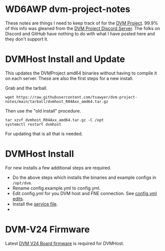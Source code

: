 # WD6AWP dvm-project-notes
These notes are things I need to keep track of for the [DVM Project](https://github.com/DVMProject/dvmhost).
99.9% of this info was gleaned from the [DVM Project Discord Server](https://discord.gg/3pBe8xgrEz).
The folks on Discord and GitHub have nothing to do with what I have posted here and they don't support it.

# DVMHost Install and Update
This updates the DVMProject amd64 binaries without having to compile it on each server.
These are also the first steps for a new install.

Grab and the tarball.
```
wget https://raw.githubusercontent.com/tsawyer/dvm-project-notes/main/tarball/dvmhost_R04Axx_amd64.tar.gz
```
Then use the "old install" procedure.
```
tar xzvf dvmhost_R04Axx_amd64.tar.gz -C /opt
systemctl restart dvmhost
```
For updating that is all that is needed.

# DVMHost Install

For new installs a few additional steps are required.

 - Do the above steps which installs the binaries and example configs in `/opt/dvm`.
 - Rename config.example.yml to config.yml.
 - Edit config.yml for you DVM host and FNE connection. See [config.yml edits](config-edits.md).
 - Install the [service file](install-dvmhost-service.md).
 -
# DVM-V24 Firmware
Latest [DVM V24 Board firmware](https://github.com/DVMProject/dvmv24) is required for DVMHost.
